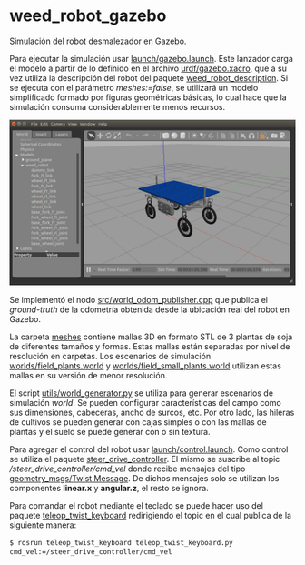 # weed_robot_gazebo

Simulación del robot desmalezador en Gazebo.

Para ejecutar la simulación usar [launch/gazebo.launch](launch/gazebo.launch). Este lanzador carga el modelo a partir de lo definido en el archivo [urdf/gazebo.xacro](urdf/gazebo.xacro), que a su vez utiliza la descripción del robot del paquete [weed_robot_description](https://repositorio.cifasis-conicet.gov.ar/rodes/weed_robot_description). Si se ejecuta con el parámetro *meshes:=false*, se utilizará un modelo simplificado formado por figuras geométricas básicas, lo cual hace que la simulación consuma considerablemente menos recursos.

![Screenshot](img/gazebo.png)

Se implementó el nodo [src/world_odom_publisher.cpp](src/world_odom_publisher.cpp) que publica el *ground-truth* de la odometría obtenida desde la ubicación real del robot en Gazebo.

La carpeta [meshes](meshes) contiene mallas 3D en formato STL de 3 plantas de soja de diferentes tamaños y formas. Estas mallas están separadas por nivel de resolución en carpetas. Los escenarios de simulación [worlds/field_plants.world](worlds/field_plants.world) y [worlds/field_small_plants.world](worlds/field_small_plants.world) utilizan estas mallas en su versión de menor resolución.

El script [utils/world_generator.py](utils/world_generator.py) se utiliza para generar escenarios de simulación *world*.
Se pueden configurar características del campo como sus dimensiones, cabeceras, ancho de surcos, etc.
Por otro lado, las hileras de cultivos se pueden generar con cajas simples o con las mallas de plantas y el suelo se puede generar con o sin textura.

Para agregar el control del robot usar [launch/control.launch](launch/control.launch). Como control se utiliza el paquete [steer_drive_controller](http://wiki.ros.org/steer_drive_controller). El mismo se suscribe al topic */steer_drive_controller/cmd_vel* donde recibe mensajes del tipo [geometry_msgs/Twist Message](http://docs.ros.org/melodic/api/geometry_msgs/html/msg/Twist.html). De dichos mensajes solo se utilizan los componentes **linear.x** y **angular.z**, el resto se ignora.

Para comandar el robot mediante el teclado se puede hacer uso del paquete [teleop_twist_keyboard](http://wiki.ros.org/teleop_twist_keyboard) redirigiendo el topic en el cual publica de la siguiente manera:

```
$ rosrun teleop_twist_keyboard teleop_twist_keyboard.py cmd_vel:=/steer_drive_controller/cmd_vel
```
